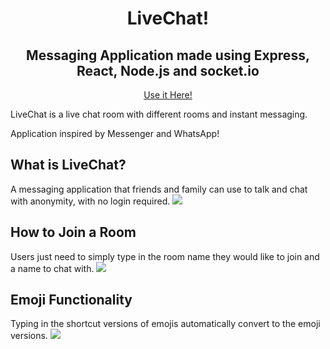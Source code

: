 <p align= "center">
  <h1 align= "center">LiveChat!</h1>
  <h2 align= "center">Messaging Application made using Express, React, Node.js and socket.io</h2>
  <a href="https://livechat-application.netlify.app/"><p align="center">Use it Here!</p></a>
</p>

LiveChat is a live chat room with different rooms and instant messaging.

Application inspired by Messenger and WhatsApp!

## What is LiveChat?
A messaging application that friends and family can use to talk and chat with anonymity, with no login required.
![](https://i.imgur.com/xIp1x4V.png)

## How to Join a Room
Users just need to simply type in the room name they would like to join and a name to chat with.
![](https://i.imgur.com/SOCp6wk.png)

## Emoji Functionality
Typing in the shortcut versions of emojis automatically convert to the emoji versions.
![](https://i.imgur.com/qshsgCe.png)


